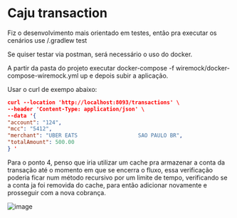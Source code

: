 # Caju transaction
Fiz o desenvolvimento mais orientado em testes, então pra executar os cenários use /.gradlew test

Se quiser testar via postman, será necessário o uso do docker.<br>

A partir da pasta do projeto executar docker-compose -f wiremock/docker-compose-wiremock.yml up e depois subir a aplicação. <br> 

Usar o curl de exempo abaixo:

```json
curl --location 'http://localhost:8093/transactions' \
--header 'Content-Type: application/json' \
--data '{
"account": "124",
"mcc": "5412",
"merchant": "UBER EATS                   SAO PAULO BR",
"totalAmount": 500.00
} '
```

Para o ponto 4, penso que iria utilizar um cache pra armazenar a conta da transação até o momento em que se encerra o fluxo, essa verificação poderia ficar num método recursivo por um limite de tempo, verificando se a conta ja foi removida do cache, para então adicionar novamente e prosseguir com a nova cobrança.

![image](https://github.com/user-attachments/assets/d22bde00-0d6d-4d5e-bfde-0bb635eadaaa)
